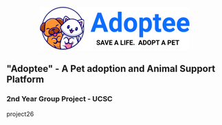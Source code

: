 <div style="text-align:center"><img src="./assets/images/logo.png" /></div>

## "Adoptee" - A Pet adoption and Animal Support Platform
### 2nd Year Group Project - UCSC
project26